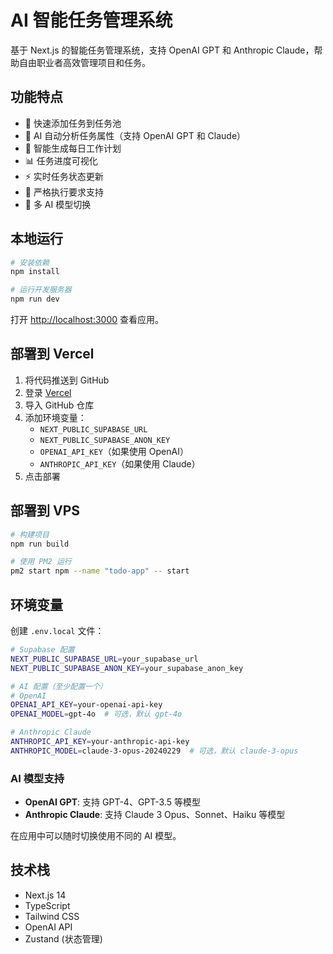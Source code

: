 # AI 智能任务管理系统

基于 Next.js 的智能任务管理系统，支持 OpenAI GPT 和 Anthropic Claude，帮助自由职业者高效管理项目和任务。

## 功能特点

- 📝 快速添加任务到任务池
- 🤖 AI 自动分析任务属性（支持 OpenAI GPT 和 Claude）
- 📅 智能生成每日工作计划
- 📊 任务进度可视化
- ⚡ 实时任务状态更新
- 🎯 严格执行要求支持
- 🔄 多 AI 模型切换

## 本地运行

```bash
# 安装依赖
npm install

# 运行开发服务器
npm run dev
```

打开 [http://localhost:3000](http://localhost:3000) 查看应用。

## 部署到 Vercel

1. 将代码推送到 GitHub
2. 登录 [Vercel](https://vercel.com)
3. 导入 GitHub 仓库
4. 添加环境变量：
   - `NEXT_PUBLIC_SUPABASE_URL`
   - `NEXT_PUBLIC_SUPABASE_ANON_KEY`
   - `OPENAI_API_KEY`（如果使用 OpenAI）
   - `ANTHROPIC_API_KEY`（如果使用 Claude）
5. 点击部署

## 部署到 VPS

```bash
# 构建项目
npm run build

# 使用 PM2 运行
pm2 start npm --name "todo-app" -- start
```

## 环境变量

创建 `.env.local` 文件：

```bash
# Supabase 配置
NEXT_PUBLIC_SUPABASE_URL=your_supabase_url
NEXT_PUBLIC_SUPABASE_ANON_KEY=your_supabase_anon_key

# AI 配置（至少配置一个）
# OpenAI
OPENAI_API_KEY=your-openai-api-key
OPENAI_MODEL=gpt-4o  # 可选，默认 gpt-4o

# Anthropic Claude
ANTHROPIC_API_KEY=your-anthropic-api-key
ANTHROPIC_MODEL=claude-3-opus-20240229  # 可选，默认 claude-3-opus
```

### AI 模型支持

- **OpenAI GPT**: 支持 GPT-4、GPT-3.5 等模型
- **Anthropic Claude**: 支持 Claude 3 Opus、Sonnet、Haiku 等模型

在应用中可以随时切换使用不同的 AI 模型。

## 技术栈

- Next.js 14
- TypeScript
- Tailwind CSS
- OpenAI API
- Zustand (状态管理)
